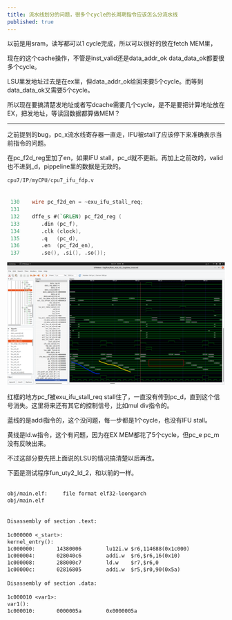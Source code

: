 ```yaml
---
title: 流水线划分的问题，很多个cycle的长周期指令应该怎么分流水线
published: true
---
```


以前是用sram，读写都可以1 cycle完成，所以可以很好的放在fetch MEM里，

现在的这个cache操作，不管是inst_valid还是data_addr_ok data_data_ok都要很多个cycle。

LSU里发地址过去是在ex里，但data_addr_ok给回来要5个cycle。而等到data_data_ok又需要5个cycle。

所以现在要搞清楚发地址或者写dcache需要几个cycle，是不是要把计算地址放在EX，把发地址，等读回数据都算做MEM？

--------------------------------------------------

之前提到的bug，pc_x流水线寄存器一直走，IFU被stall了应该停下来准确表示当前指令的问题。

在pc_f2d_reg里加了en，如果IFU stall，pc_d就不更新。再加上之前改的，valid也不进到_d，pippeline里的数据是无效的。


`````verilog
cpu7/IP/myCPU/cpu7_ifu_fdp.v


 130    wire pc_f2d_en = ~exu_ifu_stall_req;                                                                                                                                   
 131                                                                                                                                                                              
 132    dffe_s #(`GRLEN) pc_f2d_reg (                                                                                                                                               
 133       .din (pc_f),                                                                                                                                                             
 134       .clk (clock),                                                                                                                                                           
 135       .q   (pc_d),                                                                                                                                                              
 136       .en  (pc_f2d_en),                                                                                                                                                                
 137       .se(), .si(), .so()); 
`````

![screenshot0](https://github.com/whensungoesdown/whensungoesdown.github.io/raw/main/_posts/2022-11-01-0.png)

红框的地方pc_f被exu_ifu_stall_req stall住了，一直没有传到pc_d，直到这个信号消失。这里将来还有其它的控制信号，比如mul div指令的。

蓝线的是addi指令的，这个没问题，每一步都是1个cycle，也没有IFU stall。

黄线是ld.w指令，这个有问题，因为在EX MEM都花了5个cycle，但pc_e pc_m没有反映出来。

不过这部分要先把上面说的LSU的情况搞清楚以后再改。

下面是测试程序fun_uty2_ld_2，和以前的一样。


`````shell

obj/main.elf:     file format elf32-loongarch
obj/main.elf


Disassembly of section .text:

1c000000 <_start>:
kernel_entry():
1c000000:       14380006        lu12i.w $r6,114688(0x1c000)
1c000004:       028040c6        addi.w  $r6,$r6,16(0x10)
1c000008:       288000c7        ld.w    $r7,$r6,0
1c00000c:       02816805        addi.w  $r5,$r0,90(0x5a)

Disassembly of section .data:

1c000010 <var1>:
var1():
1c000010:       0000005a        0x0000005a

`````
